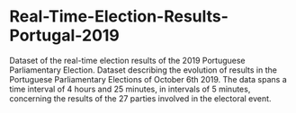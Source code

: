 # Real-Time-Election-Results-Portugal-2019

Dataset of the real-time election results of the 2019 Portuguese Parliamentary Election. Dataset describing the evolution of results in the Portuguese Parliamentary Elections of October 6th 2019. The data spans a time interval of 4 hours and 25 minutes, in intervals of 5 minutes, concerning the results of the 27 parties involved in the electoral event.
